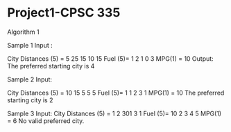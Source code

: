 # Project1-CPSC 335

Algorithm 1

Sample 1 
Input :

City Distances (5) = 5
25
15
10
15
Fuel (5)= 1
2
1
0
3
MPG(1) = 10
Output: The preferred starting city is 4

Sample 2
Input: 

City Distances (5) = 10
15
5
5
5
Fuel (5)= 1
1
2
3
1
MPG(1) = 10
The preferred starting city is 2

Sample 3
Input:
City Distances (5) = 1
2
301
3
1
Fuel (5)= 10
2
3
4
5
MPG(1) = 6
No valid preferred city.